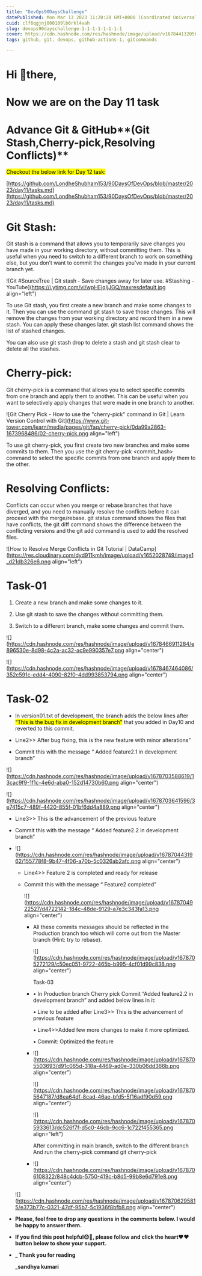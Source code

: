 ```yaml
---
title: "DevOps90DaysChallenge"
datePublished: Mon Mar 13 2023 11:20:20 GMT+0000 (Coordinated Universal Time)
cuid: clf6qgjnj000109lb6rkl4vah
slug: devops90dayschallenge-1-1-1-1-1-1-1-1
cover: https://cdn.hashnode.com/res/hashnode/image/upload/v1678441320563/d1b8f78e-3a9d-4421-9d81-3989da44f917.png
tags: github, git, devops, github-actions-1, gitcommands

---
```


# Hi 👋there,

# Now we are on the Day 11 task

# Advance Git & GitHub\*\*(**Git Stash,Cherry-pick,Resolving Conflicts**)\*\*

<mark>Checkout the below link for Day 12 task:</mark>

[https://github.com/LondheShubham153/90DaysOfDevOps/blob/master/2023/day11/tasks.md](https://github.com/LondheShubham153/90DaysOfDevOps/blob/master/2023/day11/tasks.md)

# **Git Stash:**

Git stash is a command that allows you to temporarily save changes you have made in your working directory, without committing them. This is useful when you need to switch to a different branch to work on something else, but you don’t want to commit the changes you’ve made in your current branch yet.

![Git #SourceTree | Git stash - Save changes away for later use. #Stashing -  YouTube](https://i.ytimg.com/vi/wpHEjqIjJGQ/maxresdefault.jpg align="left")

To use Git stash, you first create a new branch and make some changes to it. Then you can use the command git stash to save those changes. This will remove the changes from your working directory and record them in a new stash. You can apply these changes later. git stash list command shows the list of stashed changes.

You can also use git stash drop to delete a stash and git stash clear to delete all the stashes.

# **Cherry-pick:**

Git cherry-pick is a command that allows you to select specific commits from one branch and apply them to another. This can be useful when you want to selectively apply changes that were made in one branch to another.

![Git Cherry Pick - How to use the "cherry-pick" command in Git | Learn  Version Control with Git](https://www.git-tower.com/learn/media/pages/git/faq/cherry-pick/0da99a2863-1673968486/02-cherry-pick.png align="left")

To use git cherry-pick, you first create two new branches and make some commits to them. Then you use the git cherry-pick &lt;commit\_hash&gt; command to select the specific commits from one branch and apply them to the other.

# **Resolving Conflicts:**

Conflicts can occur when you merge or rebase branches that have diverged, and you need to manually resolve the conflicts before it can proceed with the merge/rebase. git status command shows the files that have conflicts, the git diff command shows the difference between the conflicting versions and the git add command is used to add the resolved files.

![How to Resolve Merge Conflicts in Git Tutorial | DataCamp](https://res.cloudinary.com/dyd911kmh/image/upload/v1652028749/image1_d21db326e6.png align="left")

# **Task-01**

1. Create a new branch and make some changes to it.
    
2. Use git stash to save the changes without committing them.
    
3. Switch to a different branch, make some changes and commit them.
    

![](https://cdn.hashnode.com/res/hashnode/image/upload/v1678466911284/e896530e-8d98-4c2a-ac32-ac9e990357e7.png align="center")

![](https://cdn.hashnode.com/res/hashnode/image/upload/v1678467464086/352c591c-edd4-4090-82f0-4dd993853794.png align="center")

# **Task-02**

* In version01.txt of development, the branch adds the below lines after <mark>“This is the bug fix in development branch”</mark> that you added in Day10 and reverted to this commit.
    
* Line2&gt;&gt; After bug fixing, this is the new feature with minor alterations”
    
* Commit this with the message “ Added feature2.1 in development branch”
    

![](https://cdn.hashnode.com/res/hashnode/image/upload/v1678703588619/13cac9f9-1f1c-4e6d-aba0-152d14730b60.png align="center")

![](https://cdn.hashnode.com/res/hashnode/image/upload/v1678703641596/3e7415c7-489f-4420-855f-01bf6dd4a889.png align="center")

* Line3&gt;&gt; This is the advancement of the previous feature
    
* Commit this with the message “ Added feature2.2 in development branch”
    
* ![](https://cdn.hashnode.com/res/hashnode/image/upload/v1678704431962/155778f8-9b47-4f06-a70b-5c0326ab2afc.png align="center")
    
    * Line4&gt;&gt; Feature 2 is completed and ready for release
        
    * Commit this with the message “ Feature2 completed”
        
        ![](https://cdn.hashnode.com/res/hashnode/image/upload/v1678704922527/d4722142-184c-48de-9129-a7e3c343fa13.png align="center")
        
        * All these commits messages should be reflected in the Production branch too which will come out from the Master branch (Hint: try to rebase).
            
            ![](https://cdn.hashnode.com/res/hashnode/image/upload/v1678705272129/c50ec051-9722-465b-b995-4cf01d99c838.png align="center")
            
            Task-03
            
        * • In Production branch Cherry pick Commit “Added feature2.2 in development branch” and added below lines in it:
            
            • Line to be added after Line3&gt;&gt; This is the advancement of previous feature
            
            • Line4&gt;&gt;Added few more changes to make it more optimized.
            
            • Commit: Optimized the feature
            
        * ![](https://cdn.hashnode.com/res/hashnode/image/upload/v1678705503693/d91c065d-318a-4469-ad0e-330b06dd366b.png align="center")
            
            ![](https://cdn.hashnode.com/res/hashnode/image/upload/v1678705647187/d8ea64df-8cad-46ae-bfd5-5f16adf90d59.png align="center")
            
            ![](https://cdn.hashnode.com/res/hashnode/image/upload/v1678705933613/dc526f7f-d5c0-46cb-9cc6-1c722f455365.png align="left")
            
            After committing in main branch, switch to the different branch And run the cherry-pick command git cherry-pick
            
        * ![](https://cdn.hashnode.com/res/hashnode/image/upload/v1678706108322/848c4dcb-5750-419c-b8d5-99b8e6d791e8.png align="center")
            
    
    ![](https://cdn.hashnode.com/res/hashnode/image/upload/v1678706295815/e373b77c-0321-47df-95b7-5c1936f8bfb8.png align="center")
    
* **Please, feel free to drop any questions in the comments below. I would be happy to answer them.**
    
* **If you find this post helpful😊🙂, please follow and click the heart❤❤ button below to show your support.**
    
* **\_ Thank you for reading**
    
    **\_sandhya kumari**